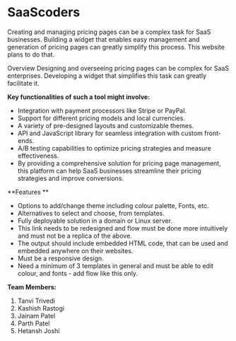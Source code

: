 # SaaScoders
Creating and managing pricing pages can be a complex task for SaaS businesses. Building a widget that enables easy management and generation of pricing pages can greatly simplify this process. This website plans to do that.

Overview
Designing and overseeing pricing pages can be complex for SaaS enterprises. Developing a widget that simplifies this task can greatly facilitate it. 

**Key functionalities of such a tool might involve:**

- Integration with payment processors like Stripe or PayPal.
- Support for different pricing models and local currencies.
- A variety of pre-designed layouts and customizable themes.
- API and JavaScript library for seamless integration with custom front-ends. 
- A/B testing capabilities to optimize pricing strategies and measure effectiveness.
- By providing a comprehensive solution for pricing page management, this platform can help SaaS businesses streamline their pricing strategies and improve conversions.

**Features **

- Options to add/change theme including colour palette, Fonts, etc.
- Alternatives to select and choose, from templates.
- Fully deployable solution in a domain or Linux server.
- This link needs to be redesigned and flow must be done more intuitively and must not be a replica of the above.
- The output should include embedded HTML code, that can be used and embedded anywhere on their websites.
- Must be a responsive design.
- Need a minimum of 3 templates in general and must be able to edit colour, and fonts - add flow like this only.

**Team Members:**

1. Tanvi Trivedi
2. Kashish Rastogi
3. Jainam Patel
4. Parth Patel
5. Hetansh Joshi
